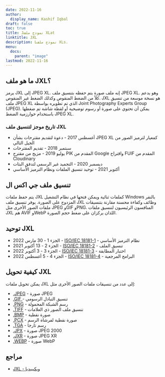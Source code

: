 ```yaml
---
date: 2022-11-16
author:
  display_name: Kashif Iqbal
draft: false
toc: true
title: Jنموذج ملف XLat
linktitle: JXL
description: Lنموذج ملف XLs.
menu:
  docs:
    parent: "image"
lastmod: 2022-11-16
---
```


## ما هو ملف JXL؟

يرمز JXL إلى JPEG XL. إنه ملف صورة يتم حفظه بتنسيق ملف JPEG XL. وهو يدعم كلاً من الضغط المنقوص وكذلك الضغط غير المنقوص. JXL هو نسخة موسعة من تنسيق ملف JPEG XL الذي تم تطويره بواسطة Joint Photography Experts Group (JPEG). يمكن أن تحتوي على صورة أو رسوم توضيحية أو لقطة شاشة تم ضغطها باستخدام خوارزمية الضغط JPEG XL.

### تاريخ موجز لتنسيق ملف JXL

 * أغسطس 2017 - دعوة لتقديم مقترحات بشأن JPEG XL كمعيار لترميز الصور من الجيل التالي
 * سبتمبر 2018 - تقديم المقترحات
 * يوليو 2019 - مزيج من مقترح PIK المقدم من Google واقتراح FUIF المقدم من Cloudinary
 * ديسمبر 2020 - التجميد غير الرسمي لتدفق البتات
 * أكتوبر 2021 - توحيد تنسيق الملفات ونظام الترميز الأساسي

## تنسيق ملف جي اكس ال

يتم حفظ ملفات JXL كملفات ثنائية ويمكن فتحها في نظام التشغيل Windows بالنقر المزدوج على الصورة. يوفر تنسيق ملف JXL وظائف وكفاءة محسنة مقارنة بتنسيقات ملفات الصور الأخرى مثل JPEG وGIF وPNG. المنافسون الرئيسيون لتنسيق ملفات JXL هم AVIF وWebP اللذان يركزان على ضغط حجم الصورة.

## توحيد JXL

 * الجزء 1 - 30 مارس 2022 - [ISO/IEC 18181-1](https://www.iso.org/standard/77977.html) - نظام الترميز الأساسي
 * الجزء 2 - 13 أكتوبر 2021 - [ISO/IEC 18181-2](https://www.iso.org/standard/80617.html) - تنسيق الملف
 * الجزء 3 - 3 أكتوبر 2022 - [ISO/IEC 18181-3](https://www.iso.org/standard/80618.html) - اختبار المطابقة
 * الجزء 4 - 5 أغسطس 2022 - [ISO/IEC 18181-4](https://www.iso.org/standard/80619.html) - البرامج المرجعية

## كيفية تحويل JXL

يمكن تحويل ملفات JXL إلى عدد من تنسيقات ملفات الصور الأخرى مثل:

 * [.JPEG](/image/jpeg/) - صورة JPEG
 * [.GIF ](/image/gif/) - تنسيق التبادل الرسومي
 * [.PNG](/image/png/) - رسم الشبكة المحمولة
 * [.TIFF](/image/tiff/) - تنسيق ملف الصور ذي العلامات
 * [.BMP](/image/bmp/) - صورة نقطية
 * [.PCX](/image/pcx/) - صورة نقطية لفرشاة الرسم
 * [.TGA](/image/tga/) - رسم تارجا
 * [.JPX](/image/jpx/) - صورة JPEG 2000
 * [.JXR](/image/jxr/) - صورة JPEG XR
 * [.WEBP](/image/webp/) - صورة WebP

## مراجع

 * [JXL - ويكيبيديا](https://en.wikipedia.org/wiki/JPEG_XL)